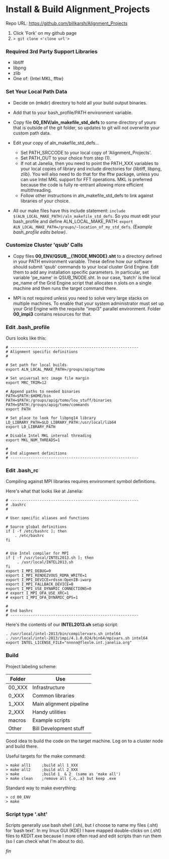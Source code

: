 
# Install & Build Alignment_Projects

Repo URL: <https://github.com/billkarsh/Alignment_Projects>

1. Click 'Fork' on my github page
2. `> git clone <'clone url'>`

### Required 3rd Party Support Libraries

* libtiff
* libpng
* zlib
* One of: {Intel MKL, fftw}

### Set Your Local Path Data

- Decide on (mkdir) directory to hold all your build output binaries.
- Add that to your bash_profile/PATH environment variable.

- Copy file **00_ENV/aln_makefile_std_defs** to some directory of yours that is outside of the git folder, so updates to git will not overwrite your custom path data.

- Edit your copy of aln_makefile_std_defs...
	* Set PATH_SRCCODE to your local copy of 'Alignment_Projects'.
	* Set PATH_OUT to your choice from step (1).
	* If not at Janelia, then you need to point the PATH_XXX variables to your local copies of library and include directories for {libtiff, libpng, zlib}. You will also need to do that for the fftw package, unless you can use Intel MKL support for FFT operations. MKL is preferred because the code is fully re-entrant allowing more efficient multithreading.
	* Follow other instructions in aln_makefile_std_defs to link against libraries of your choice.


- All our make files have this include statement: `include $(ALN_LOCAL_MAKE_PATH)/aln_makefile_std_defs`. So you must edit your bash_profile and define ALN_LOCAL_MAKE_PATH:
`export ALN_LOCAL_MAKE_PATH=/groups/~location_of_my_std_defs`. *(Example bash_profile edits below)*.

### Customize Cluster 'qsub' Calls

- Copy files **00_ENV/QSUB__{1NODE,MNODE}.sht** to a directory defined in your PATH environment variable. These define how our software should submit 'qsub' commands to your local cluster Grid Engine. Edit them to add any installation specific parameters. In particular, set variable 'pe_name' in QSUB_1NODE.sht. In our case, 'batch' is the local pe_name of the Grid Engine script that allocates n slots on a single machine and then runs the target command there.

- MPI is not required unless you need to solve very large stacks on multiple machines. To enable that your system administrator must set up your Grid Engine with the requisite "impi3" parallel environment. Folder **00_impi3** contains resources for that.

### Edit .bash_profile

Ours looks like this:

```
# ---------------------------------------------------------
# Alignment specific definitions
#

# Set path for local builds
export ALN_LOCAL_MAKE_PATH=/groups/apig/tomo

# Set universal mrc image file margin
export MRC_TRIM=12

# Append paths to needed binaries
PATH=$PATH:$HOME/bin
PATH=$PATH:/groups/apig/tomo/lou_stuff/binaries
PATH=$PATH:/groups/apig/tomo/commands
export PATH

# Set place to look for libpng14 library
LD_LIBRARY_PATH=$LD_LIBRARY_PATH:/usr/local/lib64
export LD_LIBRARY_PATH

# Disable Intel MKL internal threading
export MKL_NUM_THREADS=1

#
# End alignment definitions
# ---------------------------------------------------------
```

### Edit .bash_rc

Compiling against MPI libraries requires environment symbol definitions.

Here's what that looks like at Janelia:

```
# ---------------------------------------------------------
# .bashrc
#

# User specific aliases and functions

# Source global definitions
if [ -f /etc/bashrc ]; then
	. /etc/bashrc
fi


# Use Intel compiler for MPI
if [ -f /usr/local/INTEL2013.sh ]; then
     . /usr/local/INTEL2013.sh
fi
export I_MPI_DEBUG=0
export I_MPI_RENDEZVOUS_RDMA_WRITE=1
export I_MPI_DEVICE=rdssm:OpenIB-iwarp
export I_MPI_FALLBACK_DEVICE=0
export I_MPI_USE_DYNAMIC_CONNECTIONS=0
# export I_MPI_OFA_USE_XRC=1
# export I_MPI_OFA_DYNAMIC_QPS=1

#
# End bashrc
# ---------------------------------------------------------
```

Here's the contents of our **INTEL2013.sh** setup script:

```
. /usr/local/intel-2013/bin/compilervars.sh intel64
. /usr/local/intel-2013/impi/4.1.0.024/bin64/mpivars.sh intel64
export INTEL_LICENSE_FILE="nnnnn@flexlm.int.janelia.org"
```

### Build

Project labeling scheme:

| Folder | Use |
| ---- | ---- |
| 00_XXX | Infrastructure |
| 0_XXX | Common libraries |
| 1_XXX | Main alignment pipeline |
| 2_XXX | Handy utilities |
| macros | Example scripts |
| Other | Bill Development stuff |

Good idea to build the code on the target machine. Log on to a cluster node and build there.

Useful targets for the make command:

```
> make all1     ;build all 1_XXX
> make all2     ;build all 2_XXX
> make          ;build 1_ & 2_ (same as 'make all')
> make clean    ;remove all {.o,.a} but keep .exe
```

Standard way to make everything:

```
> cd 00_ENV
> make
```

### Script type '.sht'

Scripts generally use bash shell (.sh), but I choose to name my files (.sht) for 'bash text'. In my linux GUI (KDE) I have mapped double-clicks on (.sht) files to KEDIT.exe because I more often read and edit scripts than run them (so I can check what I'm about to do).

_fin_




